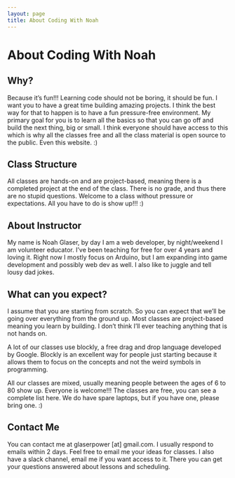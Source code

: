 ```yaml
---
layout: page
title: About Coding With Noah
---
```


# About Coding With Noah

## Why?

Because it’s fun!!! Learning code should not be boring, it should be fun. I want
you to have a great time building amazing projects. I think the best way for
that to happen is to have a fun pressure-free environment. My primary goal for
you is to learn all the basics so that you can go off and build the next thing,
big or small. I think everyone should have access to this which is why all the
classes free and all the class material is open source to the public. Even this
website. :)

## Class Structure

All classes are hands-on and are project-based, meaning there is a completed
project at the end of the class. There is no grade, and thus there are no stupid
questions. Welcome to a class without pressure or expectations. All you have to
do is show up!!! :)

## About Instructor

My name is Noah Glaser, by day I am a web developer, by night/weekend I am
volunteer educator. I’ve been teaching for free for over 4 years and loving it.
Right now I mostly focus on Arduino, but I am expanding into game development
and possibly web dev as well. I also like to juggle and tell lousy dad jokes.

## What can you expect?

I assume that you are starting from scratch. So you can expect that we’ll be
going over everything from the ground up. Most classes are project-based meaning
you learn by building. I don’t think I’ll ever teaching anything that is not
hands on.

A lot of our classes use blockly, a free drag and drop language developed by
Google. Blockly is an excellent way for people just starting because it allows
them to focus on the concepts and not the weird symbols in programming.

All our classes are mixed, usually meaning people between the ages of 6 to 80
show up. Everyone is welcome!!! The classes are free, you can see a complete
list here. We do have spare laptops, but if you have one, please bring one. :)

## Contact Me

You can contact me at glaserpower [at] gmail.com. I usually respond to emails
within 2 days. Feel free to email me your ideas for classes. I also have a slack
channel, email me if you want access to it. There you can get your questions
answered about lessons and scheduling.
